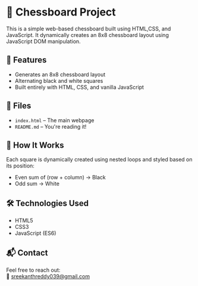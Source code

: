# 🧩 Chessboard Project

This is a simple web-based chessboard built using HTML,CSS, and JavaScript. It dynamically creates an 8x8 chessboard layout using JavaScript DOM manipulation.

## 🚀 Features

- Generates an 8x8 chessboard layout
- Alternating black and white squares
- Built entirely with HTML, CSS, and vanilla JavaScript

## 📂 Files

- `index.html` – The main webpage
- `README.md` – You're reading it!

## 🔧 How It Works

Each square is dynamically created using nested loops and styled based on its position:
- Even sum of (row + column) → Black
- Odd sum → White

## 🛠 Technologies Used

- HTML5
- CSS3
- JavaScript (ES6)

## 📬 Contact

Feel free to reach out:  
📧 [sreekanthreddy039@gmail.com](mailto:sreekanthreddy039@gmail.com)


